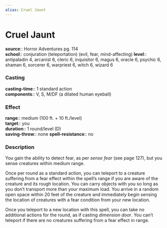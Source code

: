 ```yaml
---
alias: Cruel Jaunt
---
```


# Cruel Jaunt 

**source**:: Horror Adventures pg. 114  
**school**:: conjuration (teleportation) (evil, fear, mind-affecting)
**level**:: antipaladin 4, arcanist 6, cleric 6, inquisitor 6, magus 6, oracle 6, psychic 6, shaman 6, sorcerer 6, warpriest 6, witch 6, wizard 6

### Casting 

**casting-time**:: 1 standard action  
**components**:: V, S, M/DF (a dilated human eyeball)

### Effect 

**range**:: medium (100 ft. + 10 ft./level)  
**target**:: you  
**duration**:: 1 round/level (D)  
**saving-throw**:: none
**spell-resistance**:: no

### Description 

You gain the ability to detect fear, as per *sense fear* (see page 127), but you sense creatures within medium range.  
  
Once per round as a standard action, you can teleport to a creature suffering from a fear effect within the spell’s range if you are aware of the creature and its rough location. You can carry objects with you so long as you don’t transport more than your maximum load. You arrive in a random open space within 20 feet of the creature and immediately begin sensing the location of creatures with a fear condition from your new location.  
  
Once you teleport to a new location with this spell, you can take no additional actions for the round, as if casting *dimension door*. You can’t teleport if there are no creatures suffering from a fear effect in range.

